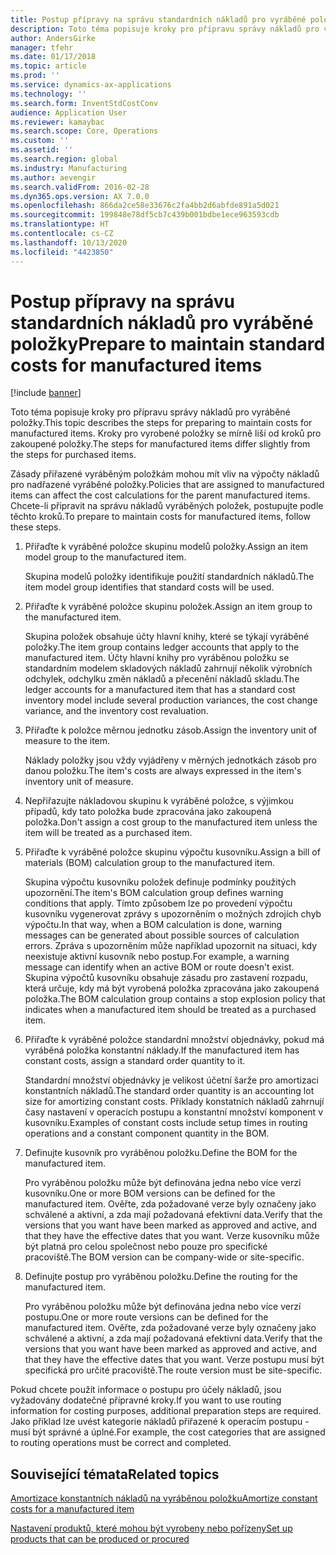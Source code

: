```yaml
---
title: Postup přípravy na správu standardních nákladů pro vyráběné položky
description: Toto téma popisuje kroky pro přípravu správy nákladů pro vyráběné položky.
author: AndersGirke
manager: tfehr
ms.date: 01/17/2018
ms.topic: article
ms.prod: ''
ms.service: dynamics-ax-applications
ms.technology: ''
ms.search.form: InventStdCostConv
audience: Application User
ms.reviewer: kamaybac
ms.search.scope: Core, Operations
ms.custom: ''
ms.assetid: ''
ms.search.region: global
ms.industry: Manufacturing
ms.author: aevengir
ms.search.validFrom: 2016-02-28
ms.dyn365.ops.version: AX 7.0.0
ms.openlocfilehash: 866da2ce58e33676c2fa4bb2d6abfde891a5d021
ms.sourcegitcommit: 199848e78df5cb7c439b001bdbe1ece963593cdb
ms.translationtype: HT
ms.contentlocale: cs-CZ
ms.lasthandoff: 10/13/2020
ms.locfileid: "4423850"
---
```

# <a name="prepare-to-maintain-standard-costs-for-manufactured-items"></a><span data-ttu-id="60d9d-103">Postup přípravy na správu standardních nákladů pro vyráběné položky</span><span class="sxs-lookup"><span data-stu-id="60d9d-103">Prepare to maintain standard costs for manufactured items</span></span>

[!include [banner](../includes/banner.md)]

<span data-ttu-id="60d9d-104">Toto téma popisuje kroky pro přípravu správy nákladů pro vyráběné položky.</span><span class="sxs-lookup"><span data-stu-id="60d9d-104">This topic describes the steps for preparing to maintain costs for manufactured items.</span></span> <span data-ttu-id="60d9d-105">Kroky pro vyrobené položky se mírně liší od kroků pro zakoupené položky.</span><span class="sxs-lookup"><span data-stu-id="60d9d-105">The steps for manufactured items differ slightly from the steps for purchased items.</span></span>

<span data-ttu-id="60d9d-106">Zásady přiřazené vyráběným položkám mohou mít vliv na výpočty nákladů pro nadřazené vyráběné položky.</span><span class="sxs-lookup"><span data-stu-id="60d9d-106">Policies that are assigned to manufactured items can affect the cost calculations for the parent manufactured items.</span></span> <span data-ttu-id="60d9d-107">Chcete-li připravit na správu nákladů vyráběných položek, postupujte podle těchto kroků.</span><span class="sxs-lookup"><span data-stu-id="60d9d-107">To prepare to maintain costs for manufactured items, follow these steps.</span></span>

1. <span data-ttu-id="60d9d-108">Přiřaďte k vyráběné položce skupinu modelů položky.</span><span class="sxs-lookup"><span data-stu-id="60d9d-108">Assign an item model group to the manufactured item.</span></span> 

   <span data-ttu-id="60d9d-109">Skupina modelů položky identifikuje použití standardních nákladů.</span><span class="sxs-lookup"><span data-stu-id="60d9d-109">The item model group identifies that standard costs will be used.</span></span>

2. <span data-ttu-id="60d9d-110">Přiřaďte k vyráběné položce skupinu položek.</span><span class="sxs-lookup"><span data-stu-id="60d9d-110">Assign an item group to the manufactured item.</span></span> 

   <span data-ttu-id="60d9d-111">Skupina položek obsahuje účty hlavní knihy, které se týkají vyráběné položky.</span><span class="sxs-lookup"><span data-stu-id="60d9d-111">The item group contains ledger accounts that apply to the manufactured item.</span></span> <span data-ttu-id="60d9d-112">Účty hlavní knihy pro vyráběnou položku se standardním modelem skladových nákladů zahrnují několik výrobních odchylek, odchylku změn nákladů a přecenění nákladů skladu.</span><span class="sxs-lookup"><span data-stu-id="60d9d-112">The ledger accounts for a manufactured item that has a standard cost inventory model include several production variances, the cost change variance, and the inventory cost revaluation.</span></span>

3. <span data-ttu-id="60d9d-113">Přiřaďte k položce měrnou jednotku zásob.</span><span class="sxs-lookup"><span data-stu-id="60d9d-113">Assign the inventory unit of measure to the item.</span></span> 

   <span data-ttu-id="60d9d-114">Náklady položky jsou vždy vyjádřeny v měrných jednotkách zásob pro danou položku.</span><span class="sxs-lookup"><span data-stu-id="60d9d-114">The item's costs are always expressed in the item's inventory unit of measure.</span></span>

4. <span data-ttu-id="60d9d-115">Nepřiřazujte nákladovou skupinu k vyráběné položce, s výjimkou případů, kdy tato položka bude zpracována jako zakoupená položka.</span><span class="sxs-lookup"><span data-stu-id="60d9d-115">Don't assign a cost group to the manufactured item unless the item will be treated as a purchased item.</span></span>

5. <span data-ttu-id="60d9d-116">Přiřaďte k vyráběné položce skupinu výpočtu kusovníku.</span><span class="sxs-lookup"><span data-stu-id="60d9d-116">Assign a bill of materials (BOM) calculation group to the manufactured item.</span></span> 

   <span data-ttu-id="60d9d-117">Skupina výpočtu kusovníku položek definuje podmínky použitých upozornění.</span><span class="sxs-lookup"><span data-stu-id="60d9d-117">The item's BOM calculation group defines warning conditions that apply.</span></span> <span data-ttu-id="60d9d-118">Tímto způsobem lze po provedení výpočtu kusovníku vygenerovat zprávy s upozorněním o možných zdrojích chyb výpočtu.</span><span class="sxs-lookup"><span data-stu-id="60d9d-118">In that way, when a BOM calculation is done, warning messages can be generated about possible sources of calculation errors.</span></span> <span data-ttu-id="60d9d-119">Zpráva s upozorněním může například upozornit na situaci, kdy neexistuje aktivní kusovník nebo postup.</span><span class="sxs-lookup"><span data-stu-id="60d9d-119">For example, a warning message can identify when an active BOM or route doesn't exist.</span></span> <span data-ttu-id="60d9d-120">Skupina výpočtů kusovníku obsahuje zásadu pro zastavení rozpadu, která určuje, kdy má být vyrobená položka zpracována jako zakoupená položka.</span><span class="sxs-lookup"><span data-stu-id="60d9d-120">The BOM calculation group contains a stop explosion policy that indicates when a manufactured item should be treated as a purchased item.</span></span>

6. <span data-ttu-id="60d9d-121">Přiřaďte k vyráběné položce standardní množství objednávky, pokud má vyráběná položka konstantní náklady.</span><span class="sxs-lookup"><span data-stu-id="60d9d-121">If the manufactured item has constant costs, assign a standard order quantity to it.</span></span> 

   <span data-ttu-id="60d9d-122">Standardní množství objednávky je velikost účetní šarže pro amortizaci konstantních nákladů.</span><span class="sxs-lookup"><span data-stu-id="60d9d-122">The standard order quantity is an accounting lot size for amortizing constant costs.</span></span> <span data-ttu-id="60d9d-123">Příklady konstatních nákladů zahrnují časy nastavení v operacích postupu a konstantní množství komponent v kusovníku.</span><span class="sxs-lookup"><span data-stu-id="60d9d-123">Examples of constant costs include setup times in routing operations and a constant component quantity in the BOM.</span></span>

7. <span data-ttu-id="60d9d-124">Definujte kusovník pro vyráběnou položku.</span><span class="sxs-lookup"><span data-stu-id="60d9d-124">Define the BOM for the manufactured item.</span></span> 

   <span data-ttu-id="60d9d-125">Pro vyráběnou položku může být definována jedna nebo více verzí kusovníku.</span><span class="sxs-lookup"><span data-stu-id="60d9d-125">One or more BOM versions can be defined for the manufactured item.</span></span> <span data-ttu-id="60d9d-126">Ověřte, zda požadované verze byly označeny jako schválené a aktivní, a zda mají požadovaná efektivní data.</span><span class="sxs-lookup"><span data-stu-id="60d9d-126">Verify that the versions that you want have been marked as approved and active, and that they have the effective dates that you want.</span></span> <span data-ttu-id="60d9d-127">Verze kusovníku může být platná pro celou společnost nebo pouze pro specifické pracoviště.</span><span class="sxs-lookup"><span data-stu-id="60d9d-127">The BOM version can be company-wide or site-specific.</span></span>

8. <span data-ttu-id="60d9d-128">Definujte postup pro vyráběnou položku.</span><span class="sxs-lookup"><span data-stu-id="60d9d-128">Define the routing for the manufactured item.</span></span> 

   <span data-ttu-id="60d9d-129">Pro vyráběnou položku může být definována jedna nebo více verzí postupu.</span><span class="sxs-lookup"><span data-stu-id="60d9d-129">One or more route versions can be defined for the manufactured item.</span></span> <span data-ttu-id="60d9d-130">Ověřte, zda požadované verze byly označeny jako schválené a aktivní, a zda mají požadovaná efektivní data.</span><span class="sxs-lookup"><span data-stu-id="60d9d-130">Verify that the versions that you want have been marked as approved and active, and that they have the effective dates that you want.</span></span> <span data-ttu-id="60d9d-131">Verze postupu musí být specifická pro určité pracoviště.</span><span class="sxs-lookup"><span data-stu-id="60d9d-131">The route version must be site-specific.</span></span>

<span data-ttu-id="60d9d-132">Pokud chcete použít informace o postupu pro účely nákladů, jsou vyžadovány dodatečné přípravné kroky.</span><span class="sxs-lookup"><span data-stu-id="60d9d-132">If you want to use routing information for costing purposes, additional preparation steps are required.</span></span> <span data-ttu-id="60d9d-133">Jako příklad lze uvést kategorie nákladů přiřazené k operacím postupu - musí být správné a úplné.</span><span class="sxs-lookup"><span data-stu-id="60d9d-133">For example, the cost categories that are assigned to routing operations must be correct and completed.</span></span>

<a name="related-topics"></a><span data-ttu-id="60d9d-134">Související témata</span><span class="sxs-lookup"><span data-stu-id="60d9d-134">Related topics</span></span>
--------

[<span data-ttu-id="60d9d-135">Amortizace konstantních nákladů na vyráběnou položku</span><span class="sxs-lookup"><span data-stu-id="60d9d-135">Amortize constant costs for a manufactured item</span></span>](amortize-constant-costs-manufactured-item.md)

[<span data-ttu-id="60d9d-136">Nastavení produktů, které mohou být vyrobeny nebo pořízeny</span><span class="sxs-lookup"><span data-stu-id="60d9d-136">Set up products that can be produced or procured</span></span>](manufactured-items-treated-as-purchased-items.md)

